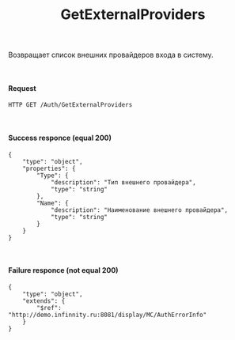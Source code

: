 ﻿---
layout: default
title: GetExternalProviders
position: 6
categories: 
tags: 
---

Возвращает список внешних провайдеров входа в систему.

   

#### Request

```
HTTP GET /Auth/GetExternalProviders
```

   

#### Success responce (equal 200)

```
{
	"type": "object",
	"properties": {
		"Type": {
			"description": "Тип внешнего провайдера",
			"type": "string"
		},
		"Name": {
			"description": "Наименование внешнего провайдера",
			"type": "string"
		}
	}
}
```

   

#### Failure responce (not equal 200)

```
{
	"type": "object",
	"extends": {
		"$ref": "http://demo.infinnity.ru:8081/display/MC/AuthErrorInfo"
	}
}
```

 

 

